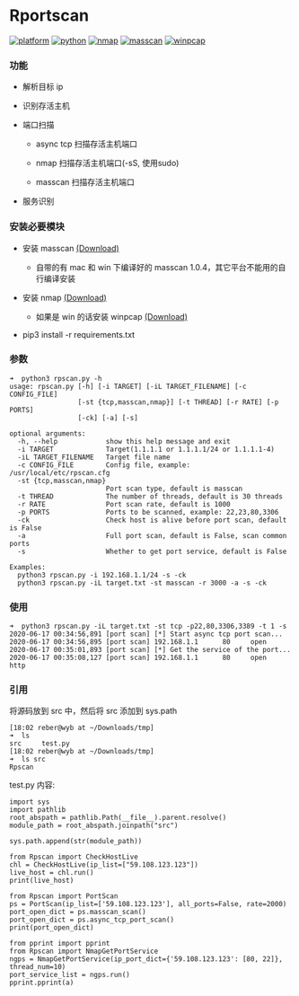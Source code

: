 # Rportscan

[![platform](https://img.shields.io/static/v1?label=platform&message=macOS&color=172b43)](https://github.com/reber0/Rpscan/tree/master)
[![python](https://img.shields.io/static/v1?label=python&message=3.7&color=346fb0)](https://www.python.org/)
[![nmap](https://img.shields.io/static/v1?label=nmap&message=7.70&color=deecf5)](https://nmap.org/)
[![masscan](https://img.shields.io/static/v1?label=masscan&message=1.0.5&color=deecf5)](https://github.com/robertdavidgraham/masscan)
[![winpcap](https://img.shields.io/static/v1?label=winpcap&message=4.1.3&color=deecf5)](https://www.winpcap.org/install/default.htm)

### 功能

* 解析目标 ip

* 识别存活主机

* 端口扫描

  * async tcp 扫描存活主机端口

  * nmap 扫描存活主机端口(-sS, 使用sudo)

  * masscan 扫描存活主机端口

* 服务识别

### 安装必要模块
* 安装 masscan [(Download)](https://github.com/robertdavidgraham/masscan)
    * 自带的有 mac 和 win 下编译好的 masscan 1.0.4，其它平台不能用的自行编译安装

* 安装 nmap [(Download)](https://nmap.org/dist/?C=M&O=D)
    * 如果是 win 的话安装 winpcap [(Download)](https://www.winpcap.org/install/default.htm)

* pip3 install -r requirements.txt

### 参数
```
➜  python3 rpscan.py -h                                              
usage: rpscan.py [-h] [-i TARGET] [-iL TARGET_FILENAME] [-c CONFIG_FILE]
                 [-st {tcp,masscan,nmap}] [-t THREAD] [-r RATE] [-p PORTS]
                 [-ck] [-a] [-s]

optional arguments:
  -h, --help            show this help message and exit
  -i TARGET             Target(1.1.1.1 or 1.1.1.1/24 or 1.1.1.1-4)
  -iL TARGET_FILENAME   Target file name
  -c CONFIG_FILE        Config file, example: /usr/local/etc/rpscan.cfg
  -st {tcp,masscan,nmap}
                        Port scan type, default is masscan
  -t THREAD             The number of threads, default is 30 threads
  -r RATE               Port scan rate, default is 1000
  -p PORTS              Ports to be scanned, example: 22,23,80,3306
  -ck                   Check host is alive before port scan, default is False
  -a                    Full port scan, default is False, scan common ports
  -s                    Whether to get port service, default is False

Examples:
  python3 rpscan.py -i 192.168.1.1/24 -s -ck
  python3 rpscan.py -iL target.txt -st masscan -r 3000 -a -s -ck
```

### 使用
```
➜  python3 rpscan.py -iL target.txt -st tcp -p22,80,3306,3389 -t 1 -s
2020-06-17 00:34:56,891 [port scan] [*] Start async tcp port scan...
2020-06-17 00:34:56,895 [port scan] 192.168.1.1      80     open
2020-06-17 00:35:01,893 [port scan] [*] Get the service of the port...
2020-06-17 00:35:08,127 [port scan] 192.168.1.1      80     open      http
```

### 引用
将源码放到 src 中，然后将 src 添加到 sys.path

```
[18:02 reber@wyb at ~/Downloads/tmp]
➜  ls
src     test.py
[18:02 reber@wyb at ~/Downloads/tmp]
➜  ls src
Rpscan
```

test.py 内容: 

```
import sys
import pathlib
root_abspath = pathlib.Path(__file__).parent.resolve()
module_path = root_abspath.joinpath("src")

sys.path.append(str(module_path))

from Rpscan import CheckHostLive
chl = CheckHostLive(ip_list=["59.108.123.123"])
live_host = chl.run()
print(live_host)

from Rpscan import PortScan
ps = PortScan(ip_list=['59.108.123.123'], all_ports=False, rate=2000)
port_open_dict = ps.masscan_scan()
port_open_dict = ps.async_tcp_port_scan()
print(port_open_dict)

from pprint import pprint
from Rpscan import NmapGetPortService
ngps = NmapGetPortService(ip_port_dict={'59.108.123.123': [80, 22]}, thread_num=10)
port_service_list = ngps.run()
pprint.pprint(a)
```
